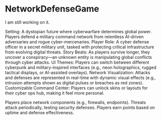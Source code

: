 # NetworkDefenseGame

I am still working on it. 

Setting: A dystopian future where cyberwarfare determines global power. Players defend a military command network from relentless AI-driven adversaries and rogue cyber-mercenaries.
Player Role: A cyber defense officer in a secret military unit, tasked with protecting critical infrastructure from evolving digital threats.
Story Beats: As players survive longer, they uncover a conspiracy—an unknown entity is manipulating global conflicts through cyber attacks.
UI Themes: Players can switch between different cyberpunk and military-inspired interfaces (e.g., neon holographics, rugged tactical displays, or AI-assisted overlays).
Network Visualization: Attacks and defenses are represented in real-time with dynamic visual effects (e.g., intrusion attempts shown as digital pulses or breaches as red zones).
Customizable Command Center: Players can unlock skins or layouts for their cyber ops hub, making it feel more personal.

Players place network components (e.g., firewalls, endpoints).
Threats attack periodically, testing security defenses.
Players earn points based on uptime and defense effectiveness.

